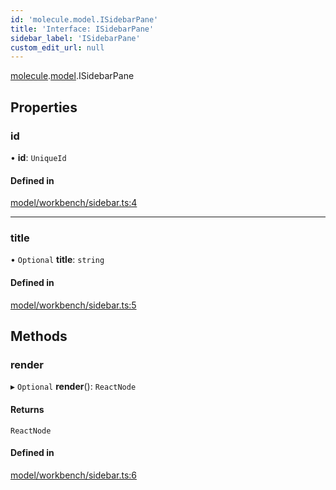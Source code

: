 ```yaml
---
id: 'molecule.model.ISidebarPane'
title: 'Interface: ISidebarPane'
sidebar_label: 'ISidebarPane'
custom_edit_url: null
---
```


[molecule](../namespaces/molecule).[model](../namespaces/molecule.model).ISidebarPane

## Properties

### id

• **id**: `UniqueId`

#### Defined in

[model/workbench/sidebar.ts:4](https://github.com/DTStack/molecule/blob/3e6bc450/src/model/workbench/sidebar.ts#L4)

---

### title

• `Optional` **title**: `string`

#### Defined in

[model/workbench/sidebar.ts:5](https://github.com/DTStack/molecule/blob/3e6bc450/src/model/workbench/sidebar.ts#L5)

## Methods

### render

▸ `Optional` **render**(): `ReactNode`

#### Returns

`ReactNode`

#### Defined in

[model/workbench/sidebar.ts:6](https://github.com/DTStack/molecule/blob/3e6bc450/src/model/workbench/sidebar.ts#L6)
